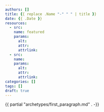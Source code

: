 ```yaml
---
authors: []
title: {{ replace .Name "-" " " | title }}
date: {{ .Date }}
resources:
  - src:
    name: featured
    params:
      alt:
      attr:
      attrlink:
  - src:
    name:
    params:
      alt:
      attr:
      attrlink:
categories: []
tags: []
draft: true
---
```


{{ partial "archetypes/first_paragraph.md" . -}} <!--more-->
